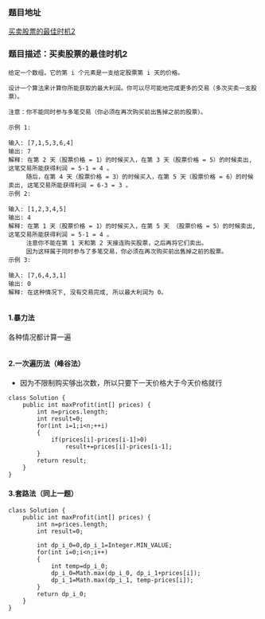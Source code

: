 ###  题目地址

[买卖股票的最佳时机2](https://leetcode-cn.com/problems/best-time-to-buy-and-sell-stock-ii/)



###  题目描述：买卖股票的最佳时机2

```
给定一个数组，它的第 i 个元素是一支给定股票第 i 天的价格。

设计一个算法来计算你所能获取的最大利润。你可以尽可能地完成更多的交易（多次买卖一支股票）。

注意：你不能同时参与多笔交易（你必须在再次购买前出售掉之前的股票）。

示例 1:

输入: [7,1,5,3,6,4]
输出: 7
解释: 在第 2 天（股票价格 = 1）的时候买入，在第 3 天（股票价格 = 5）的时候卖出, 这笔交易所能获得利润 = 5-1 = 4 。
     随后，在第 4 天（股票价格 = 3）的时候买入，在第 5 天（股票价格 = 6）的时候卖出, 这笔交易所能获得利润 = 6-3 = 3 。
示例 2:

输入: [1,2,3,4,5]
输出: 4
解释: 在第 1 天（股票价格 = 1）的时候买入，在第 5 天 （股票价格 = 5）的时候卖出, 这笔交易所能获得利润 = 5-1 = 4 。
     注意你不能在第 1 天和第 2 天接连购买股票，之后再将它们卖出。
     因为这样属于同时参与了多笔交易，你必须在再次购买前出售掉之前的股票。
示例 3:

输入: [7,6,4,3,1]
输出: 0
解释: 在这种情况下, 没有交易完成, 所以最大利润为 0。


```



#### 1.暴力法

各种情况都计算一遍

```java

```



#### 2.一次遍历法（峰谷法）

- 因为不限制购买够出次数，所以只要下一天价格大于今天价格就行

```
class Solution {
    public int maxProfit(int[] prices) {
    	int n=prices.length;
    	int result=0;
    	for(int i=1;i<n;++i)
    	{
    		if(prices[i]-prices[i-1]>0)
    			result+=prices[i]-prices[i-1];
    	}
    	return result;
    }
}
```



#### 3.套路法（同上一题）

```
class Solution {
    public int maxProfit(int[] prices) {
    	int n=prices.length;
    	int result=0;
    	
    	int dp_i_0=0,dp_i_1=Integer.MIN_VALUE;
    	for(int i=0;i<n;i++)
    	{
    		int temp=dp_i_0;
    		dp_i_0=Math.max(dp_i_0, dp_i_1+prices[i]);
    		dp_i_1=Math.max(dp_i_1, temp-prices[i]);
    	}
    	return dp_i_0;
    }
}
```



